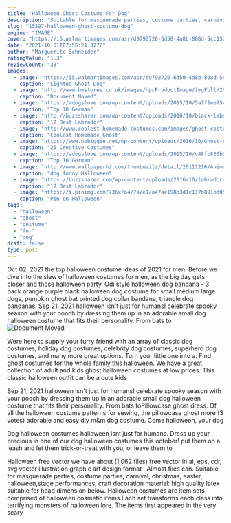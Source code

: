 ```yaml
---
title: "Halloween Ghost Costume For Dog"
description: "Suitable for masquerade parties, costume parties, carnival, christmas, easter, halloween,stage performances, craft decoration material: high quality latex suitable for head dimension below"
slug: "15597-halloween-ghost-costume-dog"
engine: "IMAGE"
cover: "https://i5.walmartimages.com/asr/d9792726-6d50-4a8b-808d-5cc152a8ca68_1.a0f2554031d3965fdcab9a0300868cc0.jpeg"
date: "2021-10-01T07:55:21.327Z"
author: "Marguerite Schneider"
ratingValue: "1.3"
reviewCount: "33"
images:
  - image: "https://i5.walmartimages.com/asr/d9792726-6d50-4a8b-808d-5cc152a8ca68_1.a0f2554031d3965fdcab9a0300868cc0.jpeg"
    caption: "Lighted Ghost Dog"
  - image: "http://www.bmstores.co.uk/images/hpcProductImage/imgFull/292424-Halloween-pet-costume-dog-ghost1.jpg"
    caption: "Document Moved"
  - image: "https://adogslove.com/wp-content/uploads/2015/10/5a7f1ee754f6ea9302216b686cb87a89.jpg"
    caption: "Top 10 German"
  - image: "http://buzzsharer.com/wp-content/uploads/2016/10/black-labrador-costume.jpg"
    caption: "17 Best Labrador"
  - image: "http://www.coolest-homemade-costumes.com/images/ghost-costume-04.jpg"
    caption: "Coolest Homemade Ghost"
  - image: "https://www.nobiggie.net/wp-content/uploads/2016/10/Ghost-costume.jpg"
    caption: "25 Creative Costumes"
  - image: "https://adogslove.com/wp-content/uploads/2015/10/c48fb836b01aefd449ed89e032cc43f9.jpg"
    caption: "Top 10 German"
  - image: "http://www.wallpaperhi.com/thumbnails/detail/20111216/Animals_16.jpg"
    caption: "dog funny Halloween"
  - image: "https://buzzsharer.com/wp-content/uploads/2016/10/labrador-banana-dog.jpg"
    caption: "17 Best Labrador"
  - image: "https://i.pinimg.com/736x/a4/7a/e1/a47ae198b3d1c117b891bd05500dbf9e--slimer-costume-halloween-kids.jpg"
    caption: "Pin on Halloween"
tags:
  - "halloween"
  - "ghost"
  - "costume"
  - "for"
  - "dog"
draft: false
type: post
---
```


Oct 02, 2021 the top halloween costume ideas of 2021 for men. Before we dive into the slew of halloween costumes for men, as the big day gets closer and those halloween party. Odi style halloween dog bandana - 3 pack orange purple black halloween dog costume for small medium large dogs, pumpkin ghost bat printed dog collar bandana, triangle dog bandanas. Sep 21, 2021 halloween isn't just for humans! celebrate spooky season with your pooch by dressing them up in an adorable small dog halloween costume that fits their personality. From bats to
![Document Moved](http://www.bmstores.co.uk/images/hpcProductImage/imgFull/292424-Halloween-pet-costume-dog-ghost1.jpg "Document Moved")

Were here to supply your furry friend with an array of classic dog costumes, holiday dog costumes, celebrity dog costumes, superhero dog costumes, and many more great options. Turn your little one into a. Find ghost costumes for the whole family this halloween. We have a great collection of adult and kids ghost halloween costumes at low prices. This classic halloween outfit can be a cute kids
<!--inArticleAds-->

<!--galleryOne-->

Sep 21, 2021 halloween isn't just for humans! celebrate spooky season with your pooch by dressing them up in an adorable small dog halloween costume that fits their personality. From bats toPillowcase ghost dress. Of all the halloween costume patterns for sewing, the pillowcase ghost more (3 votes) adorable and easy diy m&m dog costume. Come halloween, your dog
<!--inArticleAds-->

<!--galleryTwo-->

Dog halloween costumes halloween isnt just for humans. Dress up your precious in one of our dog halloween costumes this october! put them on a leash and let them trick-or-treat with you, or leave them to
<!--galleryThree-->

Halloween free vector we have about (1,062 files) free vector in ai, eps, cdr, svg vector illustration graphic art design format . Almost files can. Suitable for masquerade parties, costume parties, carnival, christmas, easter, halloween,stage performances, craft decoration material: high quality latex suitable for head dimension below. Halloween costumes are item sets comprised of halloween cosmetic items.Each set transforms each class into terrifying monsters of halloween lore. The items first appeared in the very scary